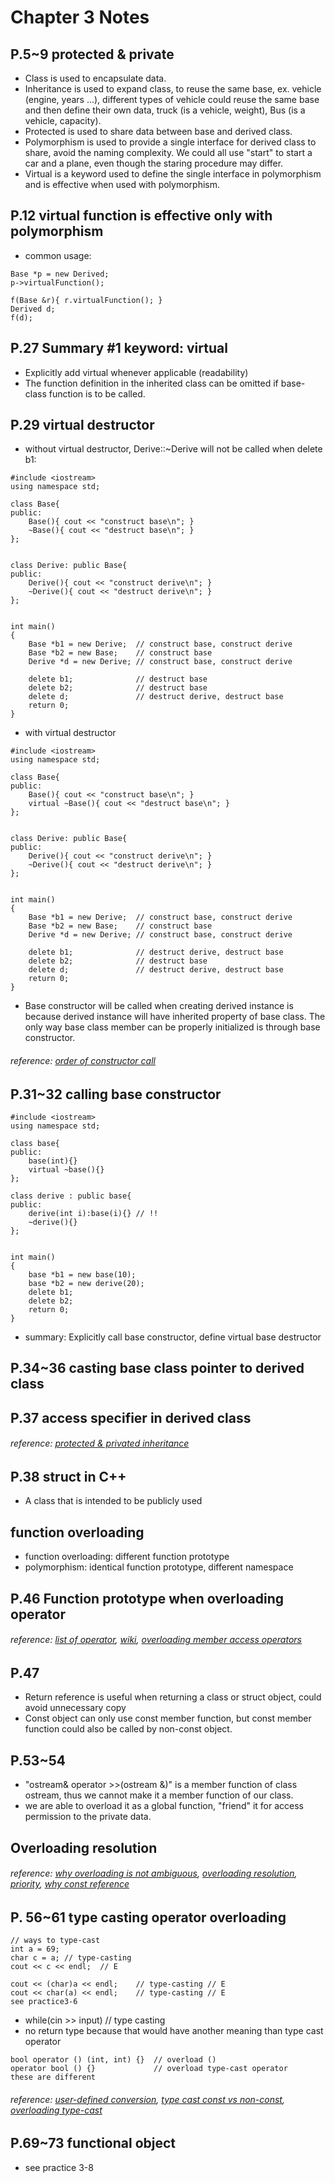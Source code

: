 # Chapter 3 Notes
## P.5~9 protected & private
+ Class is used to encapsulate data.
+ Inheritance is used to expand class, to reuse the same base, ex. vehicle (engine, years ...), different types of vehicle could reuse the same base and then define their own data, truck (is a vehicle, weight), Bus (is a vehicle, capacity).
+ Protected is used to share data between base and derived class.
+ Polymorphism is used to provide a single interface for derived class to share, avoid the naming complexity. We could all use "start" to start a car and a plane, even though the staring procedure may differ.
+ Virtual is a keyword used to define the single interface in polymorphism and is effective when used with polymorphism.

## P.12 virtual function is effective only with polymorphism
+ common usage:
```
Base *p = new Derived;
p->virtualFunction();
```
```
f(Base &r){ r.virtualFunction(); }
Derived d;
f(d);
```
## P.27 Summary #1 keyword: virtual
+ Explicitly add virtual whenever applicable (readability)
+ The function definition in the inherited class can be omitted if base-class function is to be called.

## P.29 virtual destructor
+ without virtual destructor, Derive::~Derive will not be called when delete b1:
```C++=
#include <iostream>
using namespace std;

class Base{
public:
	Base(){ cout << "construct base\n"; }
	~Base(){ cout << "destruct base\n"; }
};


class Derive: public Base{
public:
	Derive(){ cout << "construct derive\n"; }
	~Derive(){ cout << "destruct derive\n"; }
};


int main()
{
	Base *b1 = new Derive;	// construct base, construct derive
	Base *b2 = new Base;	// construct base
	Derive *d = new Derive;	// construct base, construct derive

	delete b1;				// destruct base
	delete b2;				// destruct base
	delete d;				// destruct derive, destruct base
	return 0;
}
```
+ with virtual destructor
```C++=
#include <iostream>
using namespace std;

class Base{
public:
	Base(){ cout << "construct base\n"; }
	virtual ~Base(){ cout << "destruct base\n"; }
};


class Derive: public Base{
public:
	Derive(){ cout << "construct derive\n"; }
	~Derive(){ cout << "destruct derive\n"; }
};


int main()
{
	Base *b1 = new Derive;	// construct base, construct derive
	Base *b2 = new Base;	// construct base
	Derive *d = new Derive;	// construct base, construct derive

	delete b1;				// destruct derive, destruct base
	delete b2;				// destruct base
	delete d;				// destruct derive, destruct base
	return 0;
}
```
+ Base constructor will be called when creating derived instance is because derived instance will have inherited property of base class. The only way base class member can be properly initialized is through base constructor.
###### reference: [order of constructor call](https://www.studytonight.com/cpp/order-of-constructor-call.php)

## P.31~32 calling base constructor
```C++=
#include <iostream>
using namespace std;

class base{
public:
	base(int){}
	virtual ~base(){}
};

class derive : public base{
public:
	derive(int i):base(i){} // !!
	~derive(){}
};


int main()
{
	base *b1 = new base(10);
	base *b2 = new derive(20);
	delete b1;
	delete b2;
	return 0;
}
```
+ summary: Explicitly call base constructor, define virtual base destructor

## P.34~36 casting base class pointer to derived class

## P.37 access specifier in derived class
###### reference: [protected & privated inheritance](https://stackoverflow.com/questions/860339/difference-between-private-public-and-protected-inheritance)

## P.38 struct in C++
+ A class that is intended to be publicly used

## function overloading
+ function overloading: different function prototype
+ polymorphism: identical function prototype, different namespace

## P.46 Function prototype when overloading operator
###### reference: [list of operator](https://en.cppreference.com/w/cpp/language/operators), [wiki](https://en.wikipedia.org/wiki/Operators_in_C_and_C%2B%2B), [overloading member access operators](https://stackoverflow.com/questions/8777845/overloading-member-access-operators-c)

## P.47
+ Return reference is useful when returning a class or struct object, could avoid unnecessary copy
+ Const object can only use const member function, but const member function could also be called by non-const object.

## P.53~54
+ "ostream& operator >>(ostream &)" is a member function of class ostream, thus we cannot make it a member function of our class.
+ we are able to overload it as a global function, "friend" it for access permission to the private data.

## Overloading resolution
###### reference: [why overloading is not ambiguous](https://www.geeksforgeeks.org/why-overriding-both-the-global-new-operator-and-the-class-specific-operator-is-not-ambiguous/), [overloading resolution](https://www.geeksforgeeks.org/why-overriding-both-the-global-new-operator-and-the-class-specific-operator-is-not-ambiguous/), [priority](https://stackoverflow.com/questions/25862633/c-why-member-function-has-priority-over-global-function), [why const reference](https://stackoverflow.com/questions/21485366/why-we-use-reference-return-in-assignment-operator-overloading-and-not-at-plus-m)

## P. 56~61 type casting operator overloading
```c++=
// ways to type-cast
int a = 69;
char c = a; // type-casting
cout << c << endl;	// E

cout << (char)a << endl;	// type-casting	// E
cout << char(a) << endl;	// type-casting	// E
see practice3-6
```
+ while(cin >> input)	// type casting
+ no return type because that would have another meaning than type cast operator
```
bool operator () (int, int) {}	// overload ()
operator bool () {}				// overload type-cast operator
these are different
```
###### reference: [user-defined conversion](https://en.cppreference.com/w/cpp/language/cast_operator), [type cast const vs non-const](https://stackoverflow.com/questions/2325121/casting-operator-const-vs-non-const), [overloading type-cast](https://www.learncpp.com/cpp-tutorial/910-overloading-typecasts/) 

## P.69~73 functional object
+ see practice 3-8
